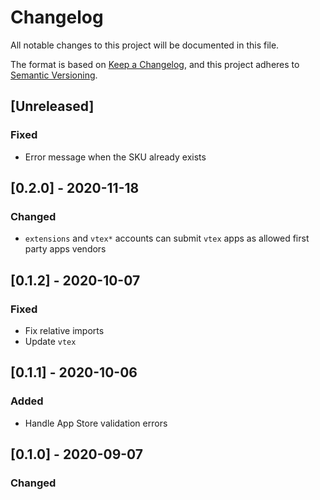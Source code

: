 # Changelog

All notable changes to this project will be documented in this file.

The format is based on [Keep a Changelog](https://keepachangelog.com/en/1.0.0/),
and this project adheres to [Semantic Versioning](https://semver.org/spec/v2.0.0.html).

## [Unreleased]

### Fixed

- Error message when the SKU already exists

## [0.2.0] - 2020-11-18

### Changed

- `extensions` and `vtex*` accounts can submit `vtex` apps as allowed first party apps vendors

## [0.1.2] - 2020-10-07

### Fixed

- Fix relative imports
- Update `vtex`

## [0.1.1] - 2020-10-06

### Added

- Handle App Store validation errors

## [0.1.0] - 2020-09-07

### Changed
